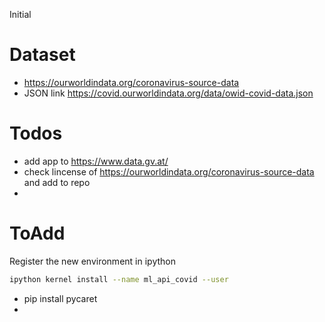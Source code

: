 Initial

# Dataset

- https://ourworldindata.org/coronavirus-source-data
- JSON link https://covid.ourworldindata.org/data/owid-covid-data.json

# Todos





- add app to https://www.data.gv.at/
- check lincense of https://ourworldindata.org/coronavirus-source-data and add to repo
-


# ToAdd


Register the new environment in ipython
```sh
ipython kernel install --name ml_api_covid --user
```

- pip install pycaret
-